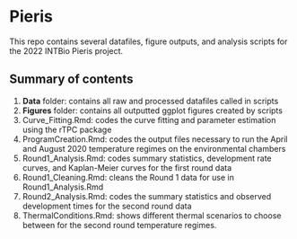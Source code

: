 # Pieris

This repo contains several datafiles, figure outputs, and analysis scripts for the 2022 INTBio Pieris project. 

## Summary of contents
1. **Data** folder: contains all raw and processed datafiles called in scripts
2. **Figures** folder: contains all outputted ggplot figures created by scripts
3. Curve_Fitting.Rmd: codes the curve fitting and parameter estimation using the rTPC package
4. ProgramCreation.Rmd: codes the output files necessary to run the April and August 2020 temperature regimes on the environmental chambers
5. Round1_Analysis.Rmd: codes summary statistics, development rate curves, and Kaplan-Meier curves for the first round data
6. Round1_Cleaning.Rmd: cleans the Round 1 data for use in Round1_Analysis.Rmd
7. Round2_Analysis.Rmd: codes the summary statistics and observed development times for the second round data 
8. ThermalConditions.Rmd: shows different thermal scenarios to choose between for the second round temperature regimes. 
